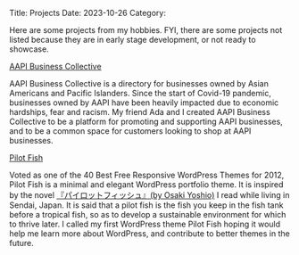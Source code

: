 Title: Projects
Date: 2023-10-26
Category:

Here are some projects from my hobbies. FYI, there are some projects not listed because they are in early stage development, or not ready to showcase.

[AAPI Business Collective](https://www.aapibusiness.co/)

AAPI Business Collective is a directory for businesses owned by Asian Americans and Pacific Islanders. Since the start of Covid-19 pandemic, businesses owned by AAPI have been heavily impacted due to economic hardships, fear and racism. My friend Ada and I created AAPI Business Collective to be a platform for promoting and supporting AAPI businesses, and to be a common space for customers looking to shop at AAPI businesses.

[Pilot Fish](https://wordpress.org/themes/pilot-fish/)

Voted as one of the 40 Best Free Responsive WordPress Themes for 2012, Pilot Fish is a minimal and elegant WordPress portfolio theme. It is inspired by the novel [『パイロットフィッシュ』(by Osaki Yoshio)](https://ja.wikipedia.org/wiki/%E3%83%91%E3%82%A4%E3%83%AD%E3%83%83%E3%83%88%E3%83%95%E3%82%A3%E3%83%83%E3%82%B7%E3%83%A5_%28%E5%B0%8F%E8%AA%AC%29) I read while living in Sendai, Japan. It is said that a pilot fish is the fish you keep in the fish tank before a tropical fish, so as to develop a sustainable environment for which to thrive later. I called my first WordPress theme Pilot Fish hoping it would help me learn more about WordPress, and contribute to better themes in the future.
